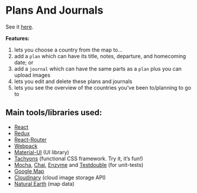 Plans And Journals
========================================

See it [here](https://chrisregner.github.io/plans-and-journals/#/).

**Features:**

1. lets you choose a country from the map to...
2. add a `plan` which can have its title, notes, departure, and homecoming date; or
3. add a `journal` which can have the same parts as a `plan` plus you can upload images
4. lets you edit and delete these plans and journals
5. lets you see the overview of the countries you've been to/planning to go to

## Main tools/libraries used:

- [React](https://facebook.github.io/react/)
- [Redux](http://redux.js.org/)
- [React-Router](https://reacttraining.com/react-router/)
- [Webpack](https://webpack.js.org/)
- [Material-UI](XXX) (UI library)
- [Tachyons](http://tachyons.io/) (functional CSS framework. Try it, it’s fun!)
- [Mocha](https://mochajs.org/), [Chai](http://chaijs.com/api/bdd/), [Enzyme](http://airbnb.io/enzyme/) and [Testdouble](https://github.com/testdouble/testdouble.js/) (for unit-tests)
- [Google Map](https://www.google.com.ph/maps/@14.6907136,121.1244544,13z?hl=en)
- [Cloudinary](https://cloudinary.com/) (cloud image storage API)
- [Natural Earth](http://www.naturalearthdata.com/) (map data)
